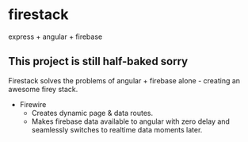 # firestack
express + angular + firebase

## This project is still half-baked sorry

Firestack solves the problems of angular + firebase alone - creating an awesome firey stack.  
- Firewire
  - Creates dynamic page & data routes.
  - Makes firebase data available to angular with zero delay and seamlessly switches to realtime data moments later.
